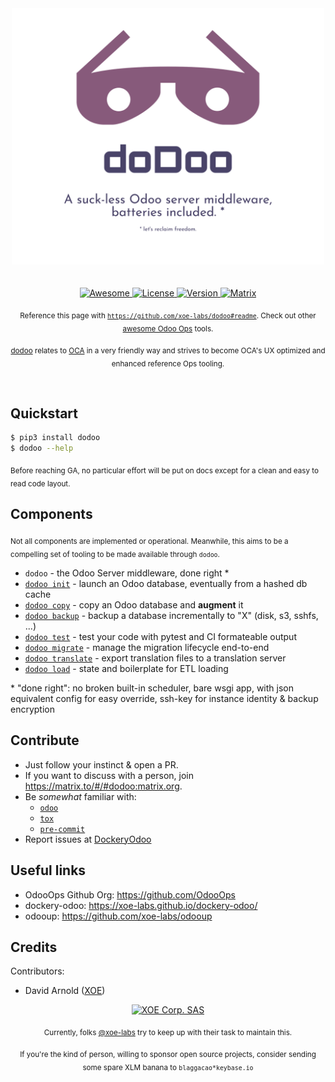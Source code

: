 <div align="center">
  <div>
    <img width="500" src="media/logo.svg" alt="doDoo">
  </div>
  <br>
  <br>
  <a href="https://awesome.re">
    <img src="https://awesome.re/badge-flat2.svg" alt="Awesome">
  </a>
  <a href="https://github.com/xoe-labs/dodoo/blob/master/LICENSE">
    <img src="https://img.shields.io/github/license/xoe-labs/dodoo?style=flat-square" alt="License">
  </a>
  <a href="https://pypi.org/project/dodoo">
    <img src="https://img.shields.io/pypi/v/dodoo?style=flat-square" alt="Version">
  </a>
  <a href="https://matrix.to/#/#dodoo:matrix.org">
    <img src="https://img.shields.io/matrix/dodoo:matrix.org?style=flat-square" alt="Matrix">
  </a>
  <p>
    <sub>Reference this page with <a href="https://github.com/xoe-labs/dodoo#readme"><code>https://github.com/xoe-labs/dodoo#readme</code></a>. Check out other <a href="https://github.com/OdooOps/awesome-odoo-ops#readme">awesome Odoo Ops</a> tools.</sub>
  </p>
  <p>
    <sub><a href="https://github.com/xoe-labs/dodoo#readme">dodoo</a> relates to <a href="https://github.com/OCA">OCA</a> in a very friendly way and strives to become OCA's UX optimized and enhanced reference Ops tooling.</sub>
  </p>
  <br>
</div>

## Quickstart

``` bash
$ pip3 install dodoo
$ dodoo --help
```

<sub>Before reaching GA, no particular effort will be put on docs except for a clean and easy to read code layout.</sub>

## Components

<sub>Not all components are implemented or operational. Meanwhile, this aims to be a compelling set of tooling to be made available through `dodoo`.</sub>

- `dodoo` - the Odoo Server middleware, done right *
- [`dodoo init`](https://github.com/xoe-labs/dodoo/tree/master/dodoo-init#readme) - launch an Odoo database, eventually from a hashed db cache
- [`dodoo copy`](https://github.com/xoe-labs/dodoo/tree/master/dodoo-copy#readme) - copy an Odoo database and **augment** it
- [`dodoo backup`](https://github.com/xoe-labs/dodoo/tree/master/dodoo-backup#readme) - backup a database incrementally to "X" (disk, s3, sshfs, ...)
- [`dodoo test`](https://github.com/xoe-labs/dodoo/tree/master/dodoo-test#readme) - test your code with pytest and CI formateable output
- [`dodoo migrate`](https://github.com/xoe-labs/dodoo/tree/master/dodoo-migrate#readme) - manage the migration lifecycle end-to-end
- [`dodoo translate`](https://github.com/xoe-labs/dodoo/tree/master/dodoo-translate#readme) - export translation files to a translation server
- [`dodoo load`](https://github.com/xoe-labs/dodoo/tree/master/dodoo-load#readme) - state and boilerplate for ETL loading

\* "done right": no broken built-in scheduler, bare wsgi app, with json equivalent config for easy override, ssh-key for instance identity & backup encryption


## Contribute

- Just follow your instinct & open a PR.
- If you want to discuss with a person, join https://matrix.to/#/#dodoo:matrix.org.
- Be _somewhat_ familiar with:
    - [`odoo`](https://github.com/odoo/odoo)
    - [`tox`](https://tox.readthedocs.io/en/latest/)
    - [`pre-commit`](https://pre-commit.com/)
- Report issues at [DockeryOdoo](https://github.com/xoe-labs/dockery-odoo/issues>)

## Useful links

  - OdooOps Github Org: https://github.com/OdooOps
  - dockery-odoo: <https://xoe-labs.github.io/dockery-odoo/>
  - odooup: <https://github.com/xoe-labs/odooup>

## Credits

Contributors:

  - David Arnold ([XOE](https://xoe.solutions))


<div align="center">
  <div>
    <a href="https://xoe.solutions">
      <img width="100" src="https://erp.xoe.solutions/logo.png" alt="XOE Corp. SAS">
    </a>
  </div>
  <p>
  <sub>Currently, folks <a href="https://github.com/xoe-labs/">@xoe-labs</a> try to keep up with their task to maintain this.</sub>
  </p>
  <p>
  <sub>If you're the kind of person, willing to sponsor open source projects, consider sending some spare XLM banana to <code>blaggacao*keybase.io</code></sub>
  </p>
</div>
